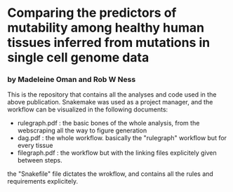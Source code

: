 # **Comparing the predictors of mutability among healthy human tissues inferred from mutations in single cell genome data**
### by Madeleine Oman and Rob W Ness

This is the repository that contains all the analyses and code used in the above publication. Snakemake was used as a project manager, and the workflow can be visualized in the following documents: 
- rulegraph.pdf : the basic bones of the whole analysis, from the webscraping all the way to figure generation
- dag.pdf : the whole workflow. basically the "rulegraph" workflow but for every tissue
- filegraph.pdf : the workflow but with the linking files explicitely given between steps. 

the "Snakefile" file dictates the wrokflow, and contains all the rules and requirements explicitely. 

